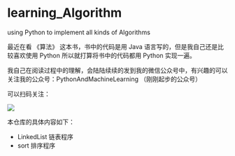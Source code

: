 # learning_Algorithm
using Python to implement all kinds of Algorithms

最近在看 《算法》 这本书，书中的代码是用 Java 语言写的，但是我自己还是比较喜欢使用 Python 所以就打算将书中的代码都用 Python 实现一遍。

我自己在阅读过程中的理解，会陆陆续续的发到我的微信公众号中，有兴趣的可以关注我的公众号：PythonAndMachineLearning （刚刚起步的公众号）

可以扫码关注：

![](../image/wechat.jpg)

本仓库的具体内容如下：

- LinkedList 链表程序
- sort 排序程序 
